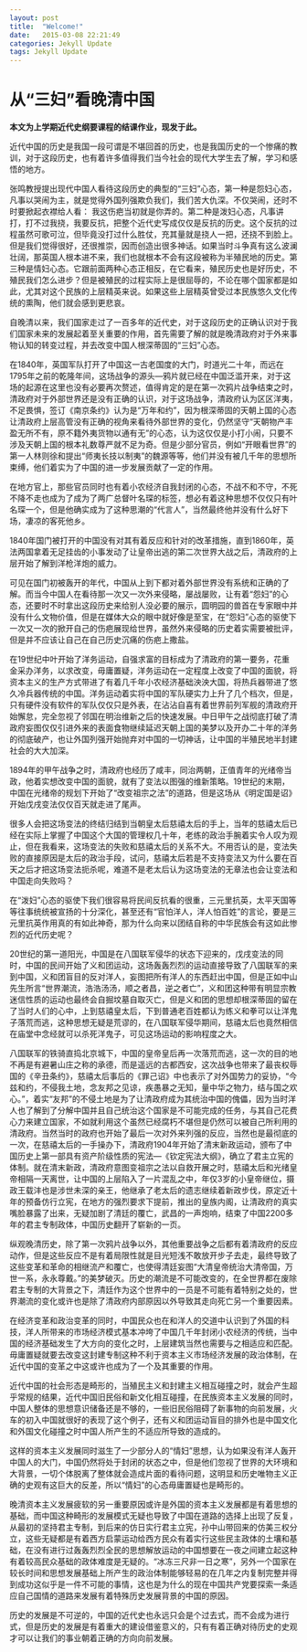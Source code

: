 ```yaml
---
layout: post
title:  "Welcome!"
date:   2015-03-08 22:21:49
categories: Jekyll Update
tags: Jekyll Update
---
```


# 从“三妇”看晚清中国

**本文为上学期近代史纲要课程的结课作业，现发于此。**

近代中国的历史是我国一段可谓是不堪回首的历史，也是我国历史的一个惨痛的教训，对于这段历史，也有着许多值得我们当今社会的现代大学生去了解，学习和感悟的地方。

张鸣教授提出现代中国人看待这段历史的典型的“三妇”心态，第一种是怨妇心态，凡事以哭闹为主，就是觉得外国列强欺负我们，我们苦大仇深。不仅哭闹，还时不时要掀起衣襟给人看： 我这伤疤当初就是你弄的。第二种是泼妇心态，凡事讲打，打不过我挠，我要反抗，把整个近代史写成仅仅是反抗的历史。这个反抗的过程虽然可歌可泣，但毕竟没打过什么胜仗，充其量就是挠人一把，还挠不到脸上。但是我们觉得很好，还很推崇，因而创造出很多神话。如果当时斗争真有这么波澜壮阔，那英国人根本进不来，我们也就根本不会有这段被称为半殖民地的历史。第三种是情妇心态。它跟前面两种心态正相反，在它看来，殖民历史也是好历史，不殖民我们怎么进步？但是被殖民的过程实际上是很屈辱的，不论在哪个国家都是如此，尤其对这个民族的上层精英来说。如果这些上层精英曾受过本民族悠久文化传统的熏陶，他们就会感到更悲哀。

自晚清以来，我们国家走过了一百多年的近代史，对于这段历史的正确认识对于我们国家未来的发展起着至关重要的作用，首先需要了解的就是晚清政府对于外来事物认知的转变过程，并去改变中国人根深蒂固的“三妇”心态。

在1840年，英国军队打开了中国这一古老国度的大门，时道光二十年，而远在1795年之前的乾隆年间，这场战争的源头—鸦片就已经在中国泛滥开来，对于这场的起源在这里也没有必要再次赘述，值得肯定的是在第一次鸦片战争结束之时，清政府对于外部世界还是没有正确的认识，对于这场战争，清政府认为区区洋夷，不足畏惧，签订《南京条约》认为是“万年和约”，因为根深蒂固的天朝上国的心态让清政府上层高管没有正确的视角来看待外部世界的变化，仍然坚守“天朝物产丰盈无所不有，原不籍外夷货物以通有无”的心态，认为这仅仅是小打小闹，只要不涉及天朝上国的根本礼数尊严就不足为奇。但是少部分官员，例如“开眼看世界”的第一人林则徐和提出“师夷长技以制夷”的魏源等等，他们并没有被几千年的思想所束缚，他们着实为了中国的进一步发展贡献了一定的作用。

在地方官上，那些官员同时也有着小农经济自我封闭的心态，不战不和不守，不死不降不走也成为了成为了两广总督叶名琛的标签，想必有着这种思想不仅仅只有叶名琛一个，但是他确实成为了这种思潮的“代言人”，当然最终他并没有什么好下场，凄凉的客死他乡。

1840年国门被打开的中国没有对其有着反应和针对的改革措施，直到1860年，英法两国拿着无足挂齿的小事发动了让皇帝出逃的第二次世界大战之后，清政府的上层开始了解到洋枪洋炮的威力。

可见在国门初被轰开的年代，中国从上到下都对着外部世界没有系统和正确的了解。而当今中国人在看待那一次又一次外来侵略，屡战屡败，让有着“怨妇”的心态，还要时不时拿出这段历史来给别人没必要的展示，圆明园的兽首在专家眼中并没有什么文物价值，但是在媒体大众的眼中就好像是至宝，在“怨妇”心态的驱使下一次又一次的掀开自己的伤疤展现给世界，虽然外来侵略的历史着实需要被批评，但是并不应该让自己在自己历史沉痛的伤疤上撒盐。

在19世纪中叶开始了洋务运动，自强求富的目标成为了清政府的第一要务，花重金采办洋务，以求改变，毋庸置疑，洋务运动在一定程度上改变了中国的面貌，将资本主义的生产方式带进了有着几千年小农经济基础泱泱大国，将热兵器带进了悠久冷兵器传统的中国。洋务运动着实将中国的军队硬实力上升了几个档次，但是，只有硬件没有软件的军队仅仅只是外表，在沾沾自喜有着世界前列军舰的清政府开始懈怠，完全忽视了邻国在明治维新之后的快速发展。中日甲午之战彻底打破了清政府妄图仅仅引进外来的表面食物继续延迟天朝上国的美梦以及开办二十年的洋务的彻底破产，也让外国列强开始抛弃对中国的一切神话，让中国的半殖民地半封建社会的大大加深。

1894年的甲午战争之时，清政府也经历了咸丰，同治两朝，正值青年的光绪帝当政，他着实想改变中国的面貌，就有了变法以图强的维新策略。19世纪的末期，中国在光绪帝的规划下开始了“改变祖宗之法”的道路，但是这场从《明定国是诏》开始戊戌变法仅仅百天就走进了尾声。

很多人会把这场变法的终结归结到当朝皇太后慈禧太后的手上，当年的慈禧太后已经在实际上掌握了中国这个大国的管理权几十年，老练的政治手腕着实令人叹为观止，但在我看来，这场变法的失败和慈禧太后的关系不大。不用否认的是，变法失败的直接原因是太后的政治手段，试问，慈禧太后若是不支持变法又为什么要在百天之后才把这场变法扼杀呢，难道不是老太后认为这场变法的无章法也会让变法和中国走向失败吗？

在“泼妇”心态的驱使下我们很容易将民间反抗看的很重，三元里抗英，太平天国等等往事统统被宣扬的十分深化，甚至还有“官怕洋人，洋人怕百姓”的言论，要是三元里抗英作用真的有如此神奇，那为什么向来以团结自称的中华民族会有这如此惨烈的近代历史呢？

20世纪的第一道阳光，中国是在八国联军侵华的状态下迎来的，戊戌变法的同时，中国的民间开始了义和团运动，这场轰轰烈烈的运动直接导致了八国联军的来到中国，义和团盲目的反对洋人，妄图把所有洋人的东西赶出中国，但是正如中山先生所言“世界潮流，浩浩汤汤，顺之者昌，逆之者亡”，义和团这种带有明显宗教迷信性质的运动也最终会自掘坟墓自取灭亡，但是义和团的思想却根深蒂固的留在了当时人们的心中，上到慈禧皇太后，下到普通老百姓都认为练义和拳可以让洋鬼子落荒而逃，这种思想无疑是荒谬的，在八国联军侵华期间，慈禧太后也竟然相信在庙堂中念经就可以杀死洋鬼子，可见这场运动的影响程度之大。

八国联军的铁骑直捣北京城下，中国的皇帝皇后再一次落荒而逃，这一次的目的地不再是有避暑山庄之称的承德，而是遥远的古都西安，这次战争也带来了最丧权辱国的《辛丑条约》，慈禧太后事后的《罪己诏》中也表示了对外国势力的妥协，“今兹和约，不侵我土地，念友邦之见谅，疾愚暴之无知，量中华之物力，结与国之欢心。”，着实“友邦”的不侵土地是为了让清政府成为其统治中国的傀儡，因为当时洋人也了解到了分解中国并且自己统治这个国家是不可能完成的任务，与其自己花费心力来建立国家，不如就利用这个虽然已经腐朽不堪但是仍然可以被自己所利用的清政府。当然当时的政府也开始了最后一次对外来列强的反应，当然也是最彻底的一次，在慈禧太后的一手操办下，清政府1904年开始了清末新政运动，颁布了中国历史上第一部具有资产阶级性质的宪法—《钦定宪法大纲》，确立了君主立宪的体制。就在清末新政，清政府意图变祖宗之法以自救开展之时，慈禧太后和光绪皇帝相隔一天离世，让中国的上层陷入了一片混乱之中，年仅3岁的小皇帝继位，摄政王载沣也是涉世未深的亲王，他继承了老太后的遗志继续着新政步伐，原定近十年的预备仿行立宪，在地方的强烈要求下提前，推出的皇族内阁，让清政府的真实嘴脸暴露了出来，无疑加剧了清廷的覆亡，武昌的一声炮响，结束了中国2200多年的君主专制政体，中国历史翻开了崭新的一页。

纵观晚清历史，除了第一次鸦片战争以外，其他重要战争之后都有着清政府的反应动作，但是这些反应不是有着局限性就是目光短浅不敢放开步子去走，最终导致了这些变革和革命的相继流产和覆亡，也使得清廷妄图“大清皇帝统治大清帝国，万世一系，永永尊戴。”的美梦破灭。历史的潮流是不可能改变的，在全世界都在废除君主专制的大背景之下，清廷作为这个世界中的一员是不可能有着特别之处的，世界潮流的变化或许也是除了清政府内部原因以外导致其走向死亡另一个重要因素。

在经济变革和政治变革的同时，中国民众也在和洋人的交道中认识到了外国的科技，洋人所带来的市场经济模式基本冲垮了中国几千年封闭小农经济的传统，当中国的经济基础发生了大方向的变化之时，上层建筑当然也需要与之相适应和匹配。毋庸置疑就要去改变这封建专制这种不利于资本主义市场经济发展的政治体制，在近代中国的变革之中这或许也成为了一个及其重要的作用。

近代中国的社会形态是畸形的，当殖民主义和封建主义相互碰撞之时，就会产生超乎常规的结果，近代中国旧民俗和新文化相互碰撞，在民族资本主义发展的同时，中国人整体的思想意识储备还是不够的，一些旧民俗阻碍了新事物的向前发展，火车的初入中国就很好的表现了这个例子，还有义和团运动盲目的排外也是中国文化和外国文化碰撞之时中国人所产生的不适应所导致的造成的。

这样的资本主义发展同时滋生了一少部分人的“情妇”思想，认为如果没有洋人轰开中国人的大门，中国仍然将处于封闭的状态之中，但是他们忽视了世界的大环境和大背景，一切个体脱离了整体就会造成片面的看待问题，这明显和历史唯物主义正确的史观有这巨大的反差，所以“情妇”的心态毋庸置疑也是畸形的。

晚清资本主义发展疲软的另一重要原因或许是外国的资本主义发展都是有着思想的基础，而中国这种畸形的发展模式无疑也导致了中国在道路的选择上出现了反复，从最初的坚持君主专制，到后来的仿日实行君主立宪，孙中山带回来的仿美三权分立，这些无疑都是有着西方启蒙运动给西方民众有着实行这些民主政体的土壤和基础，在没有进行过轰轰烈烈全民的思想解放运动的中国想要在一夜之间建立起这种有着较高民众基础的政体难度是无疑的。“冰冻三尺非一日之寒”，另外一个国家在较长时间和思想发展基础上所产生的政治体制能够轻易的在几年之内复制完整并得到成功这似乎是一件不可能的事情，这也是为什么的现在中国共产党要探索一条适应自己国情的道路来发展有着特殊历史发展背景的中国的原因。

历史的发展是不可逆的，中国的近代史也永远只会是个过去式，而不会成为进行式，但是历史的发展是有着重大的建设借鉴意义的，只有有着正确对待历史的史观才可以让我们的事业朝着正确的方向向前发展。